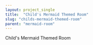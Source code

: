 ```yaml
---
layout: project_single
title:  "Child's Mermaid Themed Room"
slug: "childs-mermaid-themed-room"
parent: "mermaid-room"
---
```

Child's Mermaid Themed Room